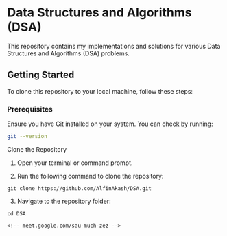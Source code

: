 
# Data Structures and Algorithms (DSA)

This repository contains my implementations and solutions for various Data Structures and Algorithms (DSA) problems.

## Getting Started

To clone this repository to your local machine, follow these steps:

### Prerequisites

Ensure you have Git installed on your system. You can check by running:

```bash
git --version
```
Clone the Repository

1. Open your terminal or command prompt.


2. Run the following command to clone the repository:


```
git clone https://github.com/AlfinAkash/DSA.git
```
3. Navigate to the repository folder:


```
cd DSA

<!-- meet.google.com/sau-much-zez -->